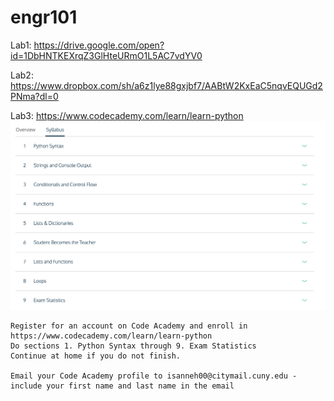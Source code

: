 # engr101

Lab1: https://drive.google.com/open?id=1DbHNTKEXrqZ3GlHteURmO1L5AC7vdYV0

Lab2: https://www.dropbox.com/sh/a6z1lye88gxjbf7/AABtW2KxEaC5nqvEQUGd2PNma?dl=0

Lab3: https://www.codecademy.com/learn/learn-python
![](https://github.com/isatou/engr101/blob/master/Screen%20Shot%202018-05-03%20at%2011.33.43%20AM.png)

    Register for an account on Code Academy and enroll in https://www.codecademy.com/learn/learn-python
    Do sections 1. Python Syntax through 9. Exam Statistics
    Continue at home if you do not finish.
    
    Email your Code Academy profile to isanneh00@citymail.cuny.edu - include your first name and last name in the email
